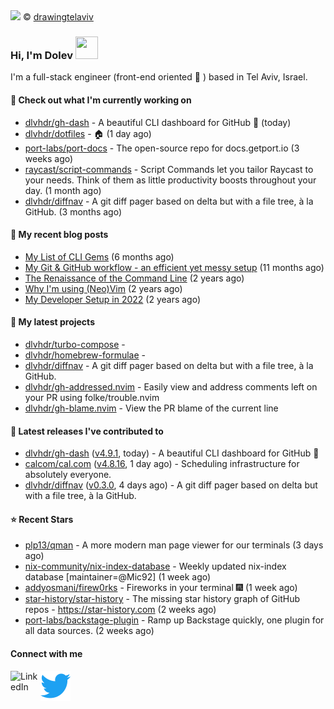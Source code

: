 <img src="https://user-images.githubusercontent.com/6196971/205364459-63d54329-d28a-403f-ac06-3baeb4685b46.jpg" />
© <a href="https://www.instagram.com/drawingtelaviv/">drawingtelaviv</a>

### Hi, I'm Dolev <img width="36px" height="36px" src="https://user-images.githubusercontent.com/1303154/88677602-1635ba80-d120-11ea-84d8-d263ba5fc3c0.gif" />

I'm a full-stack engineer (front-end oriented :rainbow: ) based in Tel Aviv, Israel.

#### 👷 Check out what I'm currently working on

- [dlvhdr/gh-dash](https://github.com/dlvhdr/gh-dash) - A beautiful CLI dashboard for GitHub 🚀  (today)
- [dlvhdr/dotfiles](https://github.com/dlvhdr/dotfiles) - 🏠 (1 day ago)
- [port-labs/port-docs](https://github.com/port-labs/port-docs) - The open-source repo for docs.getport.io (3 weeks ago)
- [raycast/script-commands](https://github.com/raycast/script-commands) - Script Commands let you tailor Raycast to your needs. Think of them as little productivity boosts throughout your day. (1 month ago)
- [dlvhdr/diffnav](https://github.com/dlvhdr/diffnav) - A git diff pager based on delta but with a file tree, à la GitHub. (3 months ago)

#### 📜 My recent blog posts

- [My List of CLI Gems](https://dlvhdr.me/posts/cli-tools) (6 months ago)
- [My Git &amp; GitHub workflow - an efficient yet messy setup](https://dlvhdr.me/posts/how-i-use-github) (11 months ago)
- [The Renaissance of the Command Line](https://dlvhdr.me/posts/the-renaissance-of-the-command-line) (2 years ago)
- [Why I&#39;m using (Neo)Vim](https://dlvhdr.me/posts/why-im-using-vim) (2 years ago)
- [My Developer Setup in 2022](https://dlvhdr.me/posts/dev-setup) (2 years ago)

#### 🌱 My latest projects

- [dlvhdr/turbo-compose](https://github.com/dlvhdr/turbo-compose) - 
- [dlvhdr/homebrew-formulae](https://github.com/dlvhdr/homebrew-formulae) - 
- [dlvhdr/diffnav](https://github.com/dlvhdr/diffnav) - A git diff pager based on delta but with a file tree, à la GitHub.
- [dlvhdr/gh-addressed.nvim](https://github.com/dlvhdr/gh-addressed.nvim) - Easily view and address comments left on your PR using folke/trouble.nvim
- [dlvhdr/gh-blame.nvim](https://github.com/dlvhdr/gh-blame.nvim) - View the PR blame of the current line

#### 🔭 Latest releases I've contributed to

- [dlvhdr/gh-dash](https://github.com/dlvhdr/gh-dash) ([v4.9.1](https://github.com/dlvhdr/gh-dash/releases/tag/v4.9.1), today) - A beautiful CLI dashboard for GitHub 🚀 
- [calcom/cal.com](https://github.com/calcom/cal.com) ([v4.8.16](https://github.com/calcom/cal.com/releases/tag/v4.8.16), 1 day ago) - Scheduling infrastructure for absolutely everyone.
- [dlvhdr/diffnav](https://github.com/dlvhdr/diffnav) ([v0.3.0](https://github.com/dlvhdr/diffnav/releases/tag/v0.3.0), 4 days ago) - A git diff pager based on delta but with a file tree, à la GitHub.

#### ⭐ Recent Stars

- [plp13/qman](https://github.com/plp13/qman) - A more modern man page viewer for our terminals (3 days ago)
- [nix-community/nix-index-database](https://github.com/nix-community/nix-index-database) - Weekly updated nix-index database [maintainer=@Mic92] (1 week ago)
- [addyosmani/firew0rks](https://github.com/addyosmani/firew0rks) - Fireworks in your terminal 🎆 (1 week ago)
- [star-history/star-history](https://github.com/star-history/star-history) - The missing star history graph of GitHub repos - https://star-history.com (2 weeks ago)
- [port-labs/backstage-plugin](https://github.com/port-labs/backstage-plugin) - Ramp up Backstage quickly, one plugin for all data sources. (2 weeks ago)

#### Connect with me

[<img align="left" alt="LinkedIn" width="48px" src="https://camo.githubusercontent.com/c8a9c5b414cd812ad6a97a46c29af67239ddaeae08c41724ff7d945fb4c047e5/68747470733a2f2f6564656e742e6769746875622e696f2f537570657254696e7949636f6e732f696d616765732f7376672f6c696e6b6564696e2e737667" />][linkedin]

[<img align="left" alt="Twitter" width="48px" src="icons/twitter.svg" />][twitter]

[linkedin]: https://www.linkedin.com/in/dolev-hadar/
[twitter]: https://twitter.com/elys1um

